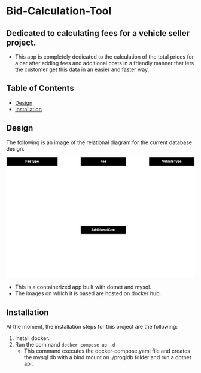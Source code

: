 # Bid-Calculation-Tool

## Dedicated to calculating fees for a vehicle seller project.

- This app is completely dedicated to the calculation of the total prices for a car after adding fees and additional costs in a friendly manner that lets the customer get this data in an easier and faster way.

## Table of Contents

- [Design](#design)
- [Installation](#installation)

## Design

The following is an image of the relational diagram for the current database design.

![relational diagram](/Progi%20Relational.png)

- This is a containerized app built with dotnet and mysql. 
- The images on which it is based are hosted on docker hub.

## Installation

At the moment, the installation steps for this project are the following: 
1. Install docker.
2. Run the command  ```docker compose up -d```
    - This command executes the docker-compose.yaml file and creates the mysql db with a bind mount on ./progidb folder and run a dotnet api.
